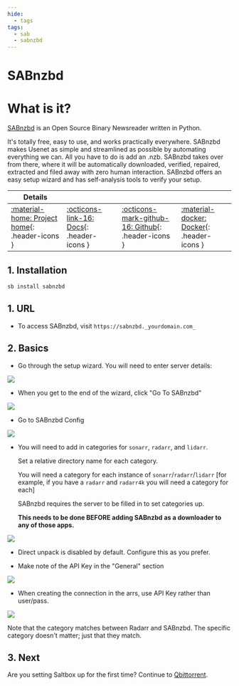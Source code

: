 ```yaml
---
hide:
  - tags
tags:
  - sab
  - sabnzbd
---
```


# SABnzbd

# What is it?

[SABnzbd](https://github.com/sabnzbd/sabnzbd) is an Open Source Binary Newsreader written in Python.

It's totally free, easy to use, and works practically everywhere. SABnzbd makes Usenet as simple and streamlined as possible by automating everything we can. All you have to do is add an .nzb. SABnzbd takes over from there, where it will be automatically downloaded, verified, repaired, extracted and filed away with zero human interaction. SABnzbd offers an easy setup wizard and has self-analysis tools to verify your setup.

| Details     |             |             |             |
|-------------|-------------|-------------|-------------|
| [:material-home: Project home](https://sabnzbd.org/){: .header-icons } | [:octicons-link-16: Docs](https://sabnzbd.org/wiki/){: .header-icons } | [:octicons-mark-github-16: Github](https://github.com/sabnzbd/sabnzbd){: .header-icons } | [:material-docker: Docker](https://hub.docker.com/r/hotio/sabnzbd){: .header-icons }|

## 1. Installation

```bash
sb install sabnzbd
```

## 1. URL

- To access SABnzbd, visit `https://sabnzbd._yourdomain.com_`

## 2. Basics

- Go through the setup wizard.  You will need to enter server details:

![](../images/sabnzbd/02-sabnzbd.png)

- When you get to the end of the wizard, click "Go To SABnzbd"

![](../images/sabnzbd/03-sabnzbd.png)

- Go to SABnzbd Config

![](../images/sabnzbd/04-sabnzbd.png)

- You will need to add in categories for `sonarr`, `radarr`, and `lidarr`.

  Set a relative directory name for each category.

  You will need a category for each instance of `sonarr`/`radarr`/`lidarr` [for example, if you have a `radarr` and `radarr4k` you will need a category for each]

  SABnzbd requires the server to be filled in to set categories up.

  **This needs to be done BEFORE adding SABnzbd as a downloader to any of those apps.**

![](../images/sabnzbd/05-sabnzbd.png)

- Direct unpack is disabled by default. Configure this as you prefer.

- Make note of the API Key in the "General" section

![](../images/sabnzbd/06-sabnzbd.png)

- When creating the connection in the arrs, use API Key rather than user/pass.

![](../images/sabnzbd/07-sabnzbd.png)

   Note that the category matches between Radarr and SABnzbd.  The specific category doesn't matter; just that they match.

## 3. Next

Are you setting Saltbox up for the first time?  Continue to [Qbittorrent](qbittorrent.md).

